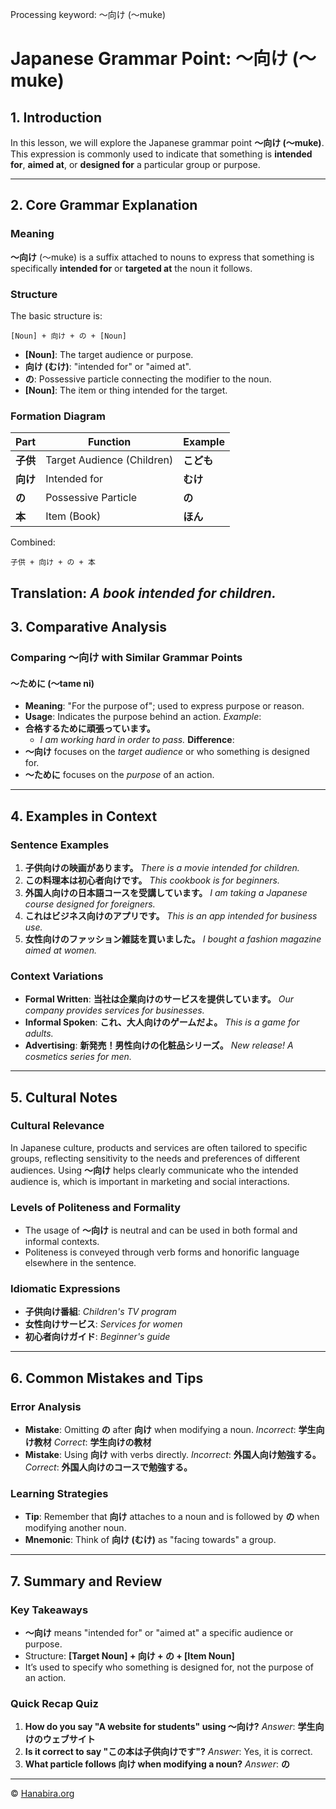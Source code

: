 Processing keyword: ～向け (〜muke)
# Japanese Grammar Point: ～向け (〜muke)

## 1. Introduction
In this lesson, we will explore the Japanese grammar point **～向け (〜muke)**. This expression is commonly used to indicate that something is **intended for**, **aimed at**, or **designed for** a particular group or purpose.

---
## 2. Core Grammar Explanation
### Meaning
**～向け** (〜muke) is a suffix attached to nouns to express that something is specifically **intended for** or **targeted at** the noun it follows.
### Structure
The basic structure is:
```
[Noun] + 向け + の + [Noun]
```
- **[Noun]**: The target audience or purpose.
- **向け (むけ)**: "intended for" or "aimed at".
- **の**: Possessive particle connecting the modifier to the noun.
- **[Noun]**: The item or thing intended for the target.
### Formation Diagram
| Part         | Function                  | Example          |
|--------------|---------------------------|------------------|
| **子供**     | Target Audience (Children) | **こども**       |
| **向け**     | Intended for              | **むけ**         |
| **の**       | Possessive Particle       | **の**           |
| **本**       | Item (Book)               | **ほん**         |
Combined:
```
子供 + 向け + の + 本
```
**Translation**: *A book intended for children.*
---
## 3. Comparative Analysis
### Comparing ～向け with Similar Grammar Points
#### ～ために (〜tame ni)
- **Meaning**: "For the purpose of"; used to express purpose or reason.
- **Usage**: Indicates the purpose behind an action.
*Example*:
- **合格するために頑張っています。**
  - *I am working hard in order to pass.*
**Difference**:
- **～向け** focuses on the *target audience* or who something is designed for.
- **～ために** focuses on the *purpose* of an action.
---
## 4. Examples in Context
### Sentence Examples
1. **子供向けの映画があります。**
   *There is a movie intended for children.*
2. **この料理本は初心者向けです。**
   *This cookbook is for beginners.*
3. **外国人向けの日本語コースを受講しています。**
   *I am taking a Japanese course designed for foreigners.*
4. **これはビジネス向けのアプリです。**
   *This is an app intended for business use.*
5. **女性向けのファッション雑誌を買いました。**
   *I bought a fashion magazine aimed at women.*
### Context Variations
- **Formal Written**:
  **当社は企業向けのサービスを提供しています。**
  *Our company provides services for businesses.*
- **Informal Spoken**:
  **これ、大人向けのゲームだよ。**
  *This is a game for adults.*
- **Advertising**:
  **新発売！男性向けの化粧品シリーズ。**
  *New release! A cosmetics series for men.*
---
## 5. Cultural Notes
### Cultural Relevance
In Japanese culture, products and services are often tailored to specific groups, reflecting sensitivity to the needs and preferences of different audiences. Using **～向け** helps clearly communicate who the intended audience is, which is important in marketing and social interactions.
### Levels of Politeness and Formality
- The usage of **～向け** is neutral and can be used in both formal and informal contexts.
- Politeness is conveyed through verb forms and honorific language elsewhere in the sentence.
### Idiomatic Expressions
- **子供向け番組**: *Children's TV program*
- **女性向けサービス**: *Services for women*
- **初心者向けガイド**: *Beginner's guide*
---
## 6. Common Mistakes and Tips
### Error Analysis
- **Mistake**: Omitting **の** after **向け** when modifying a noun.
  *Incorrect*: **学生向け教材**
  *Correct*: **学生向けの教材**
- **Mistake**: Using **向け** with verbs directly.
  *Incorrect*: **外国人向け勉強する。**
  *Correct*: **外国人向けのコースで勉強する。**
### Learning Strategies
- **Tip**: Remember that **向け** attaches to a noun and is followed by **の** when modifying another noun.
- **Mnemonic**: Think of **向け (むけ)** as "facing towards" a group.
---
## 7. Summary and Review
### Key Takeaways
- **～向け** means "intended for" or "aimed at" a specific audience or purpose.
- Structure: **[Target Noun] + 向け + の + [Item Noun]**
- It’s used to specify who something is designed for, not the purpose of an action.
### Quick Recap Quiz
1. **How do you say "A website for students" using ～向け?**
   *Answer*: **学生向けのウェブサイト**
2. **Is it correct to say "この本は子供向けです"?**
   *Answer*: Yes, it is correct.
3. **What particle follows 向け when modifying a noun?**
   *Answer*: **の**

---

© [Hanabira.org](https://hanabira.org)
